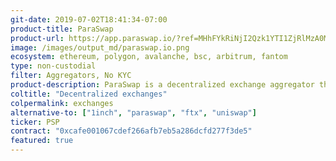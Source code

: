 ```yaml
---
git-date: 2019-07-02T18:41:34-07:00
product-title: ParaSwap
product-url: https://app.paraswap.io/?ref=MHhFYkRiNjI2Qzk1YTI1ZjRlMzA0MzM2YjFhZGNBZDA1MjFhMUJkY2Ex
image: /images/output_md/paraswap.io.png
ecosystem: ethereum, polygon, avalanche, bsc, arbitrum, fantom
type: non-custodial
filter: Aggregators, No KYC
product-description: ParaSwap is a decentralized exchange aggregator that provides the best prices over multiple DEXs on the Ethereum, and many others EVM blockchains. [Interview with ParaSwap CEO and founder, Mounir Benchemled](/paraswap).
coltitle: "Decentralized exchanges"
colpermalink: exchanges
alternative-to: ["1inch", "paraswap", "ftx", "uniswap"]
ticker: PSP
contract: "0xcafe001067cdef266afb7eb5a286dcfd277f3de5"
featured: true
---
```

